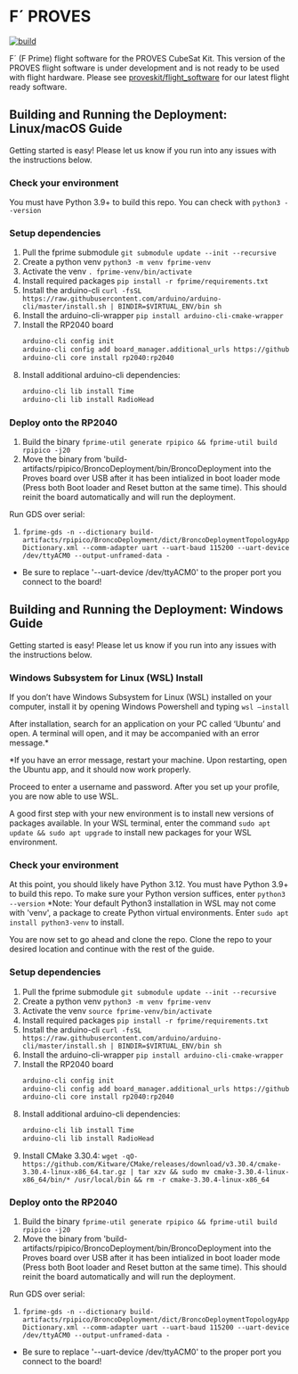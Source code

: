 # F´ PROVES
[![build](https://github.com/proveskit/fprime-proves/actions/workflows/build.yaml/badge.svg)](https://github.com/proveskit/fprime-proves/actions/workflows/build.yaml)

F´ (F Prime) flight software for the PROVES CubeSat Kit. This version of the PROVES flight software is under development and is not ready to be used with flight hardware. Please see [proveskit/flight_software](https://github.com/proveskit/flight_software/) for our latest flight ready software.

## Building and Running the Deployment: Linux/macOS Guide

Getting started is easy! Please let us know if you run into any issues with the instructions below.

### Check your environment
You must have Python 3.9+ to build this repo. You can check with `python3 --version`

### Setup dependencies

1. Pull the fprime submodule `git submodule update --init --recursive`
1. Create a python venv `python3 -m venv fprime-venv`
1. Activate the venv `. fprime-venv/bin/activate`
1. Install required packages `pip install -r fprime/requirements.txt`
1. Install the arduino-cli
`curl -fsSL https://raw.githubusercontent.com/arduino/arduino-cli/master/install.sh | BINDIR=$VIRTUAL_ENV/bin sh`
1. Install the arduino-cli-wrapper `pip install arduino-cli-cmake-wrapper`
1. Install the RP2040 board
    ```sh
    arduino-cli config init
    arduino-cli config add board_manager.additional_urls https://github.com/earlephilhower/arduino-pico/releases/download/global/package_rp2040_index.json
    arduino-cli core install rp2040:rp2040
    ```
1. Install additional arduino-cli dependencies:
    ```sh
    arduino-cli lib install Time
    arduino-cli lib install RadioHead
    ```

### Deploy onto the RP2040
1. Build the binary `fprime-util generate rpipico && fprime-util build rpipico -j20`
1. Move the binary from 'build-artifacts/rpipico/BroncoDeployment/bin/BroncoDeployment into the Proves board over USB after it has been intialized in boot loader mode (Press both Boot loader and Reset button at the same time). This should reinit the board automatically and will run the deployment.

Run GDS over serial:
1. `fprime-gds -n --dictionary build-artifacts/rpipico/BroncoDeployment/dict/BroncoDeploymentTopologyAppDictionary.xml --comm-adapter uart --uart-baud 115200 --uart-device /dev/ttyACM0 --output-unframed-data -`
- Be sure to replace '--uart-device /dev/ttyACM0' to the proper port you connect to the board!


## Building and Running the Deployment: Windows Guide

Getting started is easy! Please let us know if you run into any issues with the instructions below.


### Windows Subsystem for Linux (WSL) Install
If you don’t have Windows Subsystem for Linux (WSL) installed on your computer, install it by opening Windows Powershell and typing `wsl –install`

After installation, search for an application on your PC called ‘Ubuntu’ and open. A terminal will open, and it may be accompanied with an error message.*

*If you have an error message, restart your machine. Upon restarting, open the Ubuntu app, and it should now work properly.

Proceed to enter a username and password. After you set up your profile, you are now able to use WSL.

A good first step with your new environment is to install new versions of packages available. In your WSL terminal, enter the command `sudo apt update && sudo apt upgrade` to install new packages for your WSL environment.

### Check your environment
At this point, you should likely have Python 3.12. You must have Python 3.9+ to build this repo. To make sure your Python version suffices, enter `python3 --version`
*Note: Your default Python3 installation in WSL may not come with 'venv', a package to create Python virtual environments. Enter `sudo apt install python3-venv` to install.

You are now set to go ahead and clone the repo. Clone the repo to your desired location and continue with the rest of the guide.

### Setup dependencies

1. Pull the fprime submodule `git submodule update --init --recursive`
1. Create a python venv `python3 -m venv fprime-venv`
1. Activate the venv `source fprime-venv/bin/activate`
1. Install required packages `pip install -r fprime/requirements.txt`
1. Install the arduino-cli
`curl -fsSL https://raw.githubusercontent.com/arduino/arduino-cli/master/install.sh | BINDIR=$VIRTUAL_ENV/bin sh`
1. Install the arduino-cli-wrapper `pip install arduino-cli-cmake-wrapper`
1. Install the RP2040 board
    ```sh
    arduino-cli config init
    arduino-cli config add board_manager.additional_urls https://github.com/earlephilhower/arduino-pico/releases/download/global/package_rp2040_index.json
    arduino-cli core install rp2040:rp2040
    ```
1. Install additional arduino-cli dependencies:
    ```sh
    arduino-cli lib install Time
    arduino-cli lib install RadioHead
    ```
1. Install CMake 3.30.4:
   `wget -qO- https://github.com/Kitware/CMake/releases/download/v3.30.4/cmake-3.30.4-linux-x86_64.tar.gz | tar xzv && sudo mv cmake-3.30.4-linux-x86_64/bin/* /usr/local/bin && rm -r cmake-3.30.4-linux-x86_64`

### Deploy onto the RP2040
1. Build the binary `fprime-util generate rpipico && fprime-util build rpipico -j20`
1. Move the binary from 'build-artifacts/rpipico/BroncoDeployment/bin/BroncoDeployment into the Proves board over USB after it has been intialized in boot loader mode (Press both Boot loader and Reset button at the same time). This should reinit the board automatically and will run the deployment.

Run GDS over serial:
1. `fprime-gds -n --dictionary build-artifacts/rpipico/BroncoDeployment/dict/BroncoDeploymentTopologyAppDictionary.xml --comm-adapter uart --uart-baud 115200 --uart-device /dev/ttyACM0 --output-unframed-data -`
- Be sure to replace '--uart-device /dev/ttyACM0' to the proper port you connect to the board!




